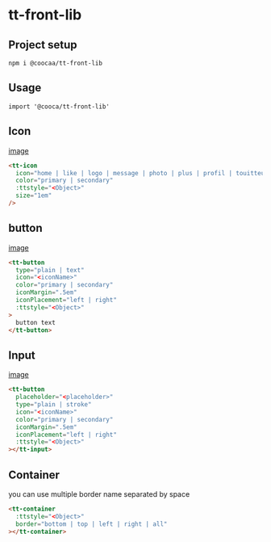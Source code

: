 # tt-front-lib

## Project setup
```
npm i @coocaa/tt-front-lib
```

## Usage
```
import '@cooca/tt-front-lib'
```

## Icon
[image](https://github.com/Yumi-Romain/tt-front-lib/blob/main/images/icons.png?raw=true)
```html
<tt-icon
  icon="home | like | logo | message | photo | plus | profil | touitteur | unlike | search"
  color="primary | secondary"
  :ttstyle="<Object>"
  size="1em"
/>
```

## button
[image](https://github.com/Yumi-Romain/tt-front-lib/blob/main/images/buttons.png?raw=true)
```html
<tt-button
  type="plain | text"
  icon="<iconName>"
  color="primary | secondary"
  iconMargin=".5em"
  iconPlacement="left | right"
  :ttstyle="<Object>"
>
  button text
</tt-button>
```

## Input
[image](https://github.com/Yumi-Romain/tt-front-lib/blob/main/images/inputs.png?raw=true)
```html
<tt-button
  placeholder="<placeholder>"
  type="plain | stroke"
  icon="<iconName>"
  color="primary | secondary"
  iconMargin=".5em"
  iconPlacement="left | right"
  :ttstyle="<Object>"
></tt-input>
```

## Container
you can use multiple border name separated by space
```html
<tt-container
  :ttstyle="<Object>"
  border="bottom | top | left | right | all"
></tt-container>
```
